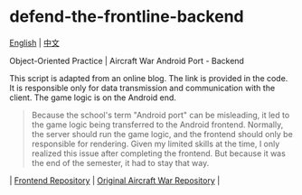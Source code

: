 # defend-the-frontline-backend

[English](./README_en.md) | [中文](./README.md)

Object-Oriented Practice | Aircraft War Android Port - Backend

This script is adapted from an online blog. The link is provided in the code. It is responsible only for data transmission and communication with the client. The game logic is on the Android end.

> Because the school's term "Android port" can be misleading, it led to the game logic being transferred to the Android frontend. Normally, the server should run the game logic, and the frontend should only be responsible for rendering. Given my limited skills at the time, I only realized this issue after completing the frontend. But because it was the end of the semester, it had to stay that way.

| [Frontend Repository](https://github.com/efJerryYang/DefendTheFrontline)
| [Original Aircraft War Repository](https://github.com/efJerryYang/AircraftWar)
|
